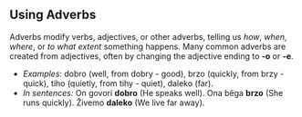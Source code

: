 ## Using Adverbs

Adverbs modify verbs, adjectives, or other adverbs, telling us *how*, *when*, *where*, or *to what extent* something happens. Many common adverbs are created from adjectives, often by changing the adjective ending to **-o** or **-e**.

* *Examples:* dobro (well, from dobry - good), brzo (quickly, from brzy - quick), tiho (quietly, from tihy - quiet), daleko (far).
* *In sentences:* On govori **dobro** (He speaks well). Ona běga **brzo** (She runs quickly). Živemo **daleko** (We live far away).